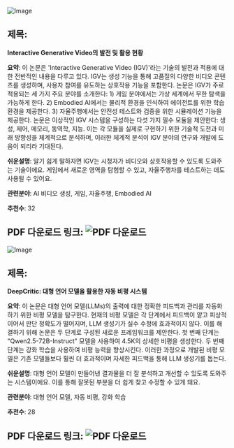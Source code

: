 ![Image](https://cdn-thumbnails.huggingface.co/social-thumbnails/papers/2504.21853.png)

## 제목:
**Interactive Generative Video의 발전 및 활용 현황**

**요약**:
이 논문은 'Interactive Generative Video (IGV)'라는 기술의 발전과 적용에 대한 전반적인 내용을 다루고 있다. IGV는 생성 기능을 통해 고품질의 다양한 비디오 콘텐츠를 생성하며, 사용자 참여를 유도하는 상호작용 기능을 포함한다. 논문은 IGV가 주로 적용되는 세 가지 주요 분야를 소개한다: 1) 게임 분야에서는 가상 세계에서 무한 탐색을 가능하게 한다. 2) Embodied AI에서는 물리적 환경을 인식하여 에이전트를 위한 학습 환경을 제공한다. 3) 자율주행에서는 안전성 테스트와 검증을 위한 시뮬레이션 기능을 제공한다. 논문은 이상적인 IGV 시스템을 구성하는 다섯 가지 필수 모듈을 제안한다: 생성, 제어, 메모리, 동역학, 지능. 이는 각 모듈을 실제로 구현하기 위한 기술적 도전과 미래 방향성을 체계적으로 분석하며, 이러한 체계적 분석이 IGV 분야의 연구와 개발에 도움이 되리라 기대된다.

**쉬운설명**:
알기 쉽게 말하자면 IGV는 시청자가 비디오와 상호작용할 수 있도록 도와주는 기술이에요. 게임에서 새로운 영역을 탐험할 수 있고, 자율주행차를 테스트하는 데도 사용될 수 있어요.

**관련분야**:
AI 비디오 생성, 게임, 자율주행, Embodied AI

**추천수**:
32

**PDF 다운로드 링크**: ![PDF 다운로드](https://arxiv.org/pdf/2504.21853)
---

![Image](https://cdn-thumbnails.huggingface.co/social-thumbnails/papers/2505.00662.png)

## 제목:
**DeepCritic: 대형 언어 모델을 활용한 자동 비평 시스템**

**요약**:
이 논문은 대형 언어 모델(LLMs)의 출력에 대한 정확한 피드백과 관리를 자동화하기 위한 비평 모델을 탐구한다. 현재의 비평 모델은 각 단계에서 피드백이 얕고 피상적이어서 판단 정확도가 떨어지며, LLM 생성기가 실수 수정에 효과적이지 않다. 이를 해결하기 위해 논문은 두 단계로 구성된 새로운 프레임워크를 제안한다. 첫 번째 단계는 "Qwen2.5-72B-Instruct" 모델을 사용하여 4.5K의 상세한 비평을 생성한다. 두 번째 단계는 강화 학습을 사용하여 비평 능력을 향상시킨다. 이러한 과정으로 개발된 비평 모델은 기존 모델들보다 훨씬 더 효과적이며 자세한 피드백을 통해 LLM 생성기를 돕는다.

**쉬운설명**:
대형 언어 모델이 만들어낸 결과물을 더 잘 분석하고 개선할 수 있도록 도와주는 시스템이에요. 이를 통해 잘못된 부분을 더 쉽게 찾고 수정할 수 있게 돼요.

**관련분야**:
대형 언어 모델, 자동 비평, 강화 학습

**추천수**:
28

**PDF 다운로드 링크**: ![PDF 다운로드](https://arxiv.org/pdf/2505.00662)
---